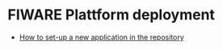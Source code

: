 # FIWARE Plattform deployment


- [How to set-up a new application in the repository](./documentation/APP_SETUP.md)
